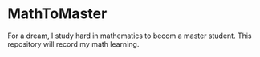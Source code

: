 # MathToMaster
For a dream, I study hard in mathematics to becom a master student. This repository will record my math learning.
